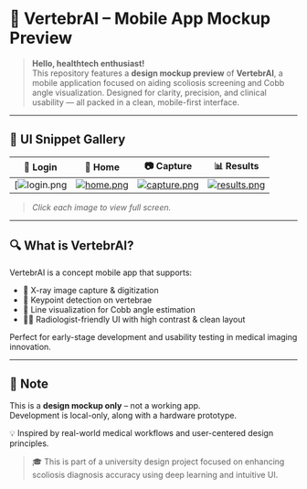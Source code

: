 # 🧠 VertebrAI – Mobile App Mockup Preview

> **Hello, healthtech enthusiast!**  
> This repository features a **design mockup preview** of **VertebrAI**, a mobile application focused on aiding scoliosis screening and Cobb angle visualization. Designed for clarity, precision, and clinical usability — all packed in a clean, mobile-first interface.

---

## 📱 UI Snippet Gallery

| 📸 Login | 🧭 Home | 📷 Capture | 📊 Results |
|--------|-------|----------|----------|
| [![login.png](https://i.postimg.cc/T2gmb4Bg/Screenshot-2025-06-11-062044.png) | [![home.png](https://i.postimg.cc/your-home-image.png)](https://postimg.cc/your-home-full) | [![capture.png](https://i.postimg.cc/your-capture-image.png)](https://postimg.cc/your-capture-full) | [![results.png](https://i.postimg.cc/your-results-image.png)](https://postimg.cc/your-results-full) |

> _Click each image to view full screen._

---

## 🔍 What is VertebrAI?

VertebrAI is a concept mobile app that supports:
- 📸 X-ray image capture & digitization  
- 🎯 Keypoint detection on vertebrae  
- 📏 Line visualization for Cobb angle estimation  
- 👩‍⚕️ Radiologist-friendly UI with high contrast & clean layout  

Perfect for early-stage development and usability testing in medical imaging innovation.

---

## 🚧 Note  
This is a **design mockup only** – not a working app.  
Development is local-only, along with a hardware prototype.

💡 Inspired by real-world medical workflows and user-centered design principles.

> 🎓 This is part of a university design project focused on enhancing scoliosis diagnosis accuracy using deep learning and intuitive UI.
